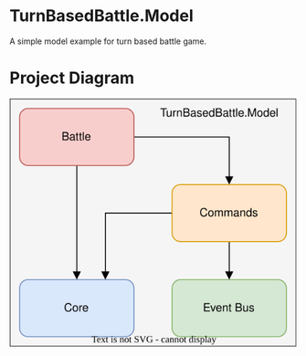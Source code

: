 # TurnBasedBattle.Model
A simple model example for turn based battle game.

# Project Diagram
<p align="center">
  <img width="600" src="doc/ProjectDiagram.svg" alt="Project Diagram">
</p>